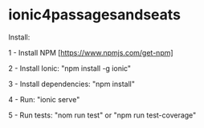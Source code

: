 # ionic4passagesandseats

Install:

1 - Install NPM [https://www.npmjs.com/get-npm]

2 - Install Ionic:  "npm install -g ionic"

3 - Install dependencies:  "npm install"

4 - Run: "ionic serve"

5 - Run tests: "nom run test" or "npm run test-coverage"
